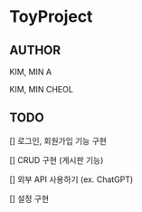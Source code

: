 # ToyProject

## AUTHOR

KIM, MIN A 

KIM, MIN CHEOL

## TODO

[] 로그인, 회원가입 기능 구현

[] CRUD 구현 (게시판 기능)

[] 외부 API 사용하기 (ex. ChatGPT)

[] 설정 구현
